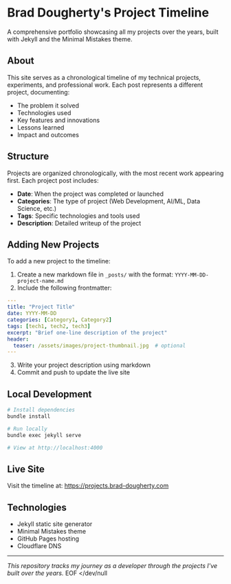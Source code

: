 # Brad Dougherty's Project Timeline

A comprehensive portfolio showcasing all my projects over the years, built with Jekyll and the Minimal Mistakes theme.

## About

This site serves as a chronological timeline of my technical projects, experiments, and professional work. Each post represents a different project, documenting:
- The problem it solved
- Technologies used
- Key features and innovations
- Lessons learned
- Impact and outcomes

## Structure

Projects are organized chronologically, with the most recent work appearing first. Each project post includes:
- **Date**: When the project was completed or launched
- **Categories**: The type of project (Web Development, AI/ML, Data Science, etc.)
- **Tags**: Specific technologies and tools used
- **Description**: Detailed writeup of the project

## Adding New Projects

To add a new project to the timeline:

1. Create a new markdown file in `_posts/` with the format: `YYYY-MM-DD-project-name.md`
2. Include the following frontmatter:

```yaml
---
title: "Project Title"
date: YYYY-MM-DD
categories: [Category1, Category2]
tags: [tech1, tech2, tech3]
excerpt: "Brief one-line description of the project"
header:
  teaser: /assets/images/project-thumbnail.jpg  # optional
---
```

3. Write your project description using markdown
4. Commit and push to update the live site

## Local Development

```bash
# Install dependencies
bundle install

# Run locally
bundle exec jekyll serve

# View at http://localhost:4000
```

## Live Site

Visit the timeline at: https://projects.brad-dougherty.com

## Technologies

- Jekyll static site generator
- Minimal Mistakes theme
- GitHub Pages hosting
- Cloudflare DNS

---

*This repository tracks my journey as a developer through the projects I've built over the years.*
EOF </dev/null
